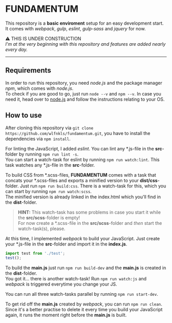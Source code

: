 # FUNDAMENTUM

This repository is a **basic enviroment** setup for an easy development start. <br />
It comes with _webpack_, _gulp_, _eslint_, _gulp-sass_ and _jquery_ for now.

:warning: THIS IS UNDER CONSTRUCTION <br />
_I'm at the very beginning with this repository and features are added nearly every day._

----

## Requirements

In order to run this repository, you need _node.js_ and the package manager _npm_, which comes with _node.js_. <br />
To check if you are good to go, just run `node --v` and `npm --v`. In case you need it, head over to [node.js](https://nodejs.org/en/) and follow the instructions relating to your OS.

## How to use

After cloning this repository via `git clone https://github.com/wlfnkls/fundamentum.git`, you have to install the dependencies via `npm install`.

For linting the JavaScript, I added _eslint_. You can lint any *.js-file in the **src**-folder by running `npm run lint -s`. <br />
You can start a watch-task for eslint by running `npm run watch:lint`. This task watches any *.js-file in the **src**-folder.

To build CSS from *.scss-files, **FUNDAMENTUM** comes with a task that concats your *.scss-files and exports a minified version to your **dist/css**-folder. Just run `npm run build:css`.
There is a watch-task for this, which you can start by running `npm run watch:scss`. <br />
The minified version is already linked in the index.html which you'll find in the **dist**-folder. <br />
> **HINT:** This watch-task has some problems in case you start it while the **src/scss**-folder is empty! <br />
> For now create a *.scss-file in the **src/scss**-folder and _then_ start the watch-task(s), please.

At this time, I implemented _webpack_ to build your JavaScript. Just create your *.js-file in the **src**-folder and import it in the **index.js**. <br />

``` javascript
import test from './test';
test();
```

To build the **main.js** just run `npm run build-dev` and the **main.js** is created in the **dist**-folder. <br /> 
You got it... there is another watch-task! Run `npm run watch:js` and _webpack_ is triggered everytime you change your JS.

You can run all three watch-tasks parallel by running `npm run start-dev`.

To get rid off the **main.js** created by _webpack_, you can run `npm run clean`. Since it's a better practise to delete it every time you build your JavaScript again, it runs the moment right before the **main.js** is built.